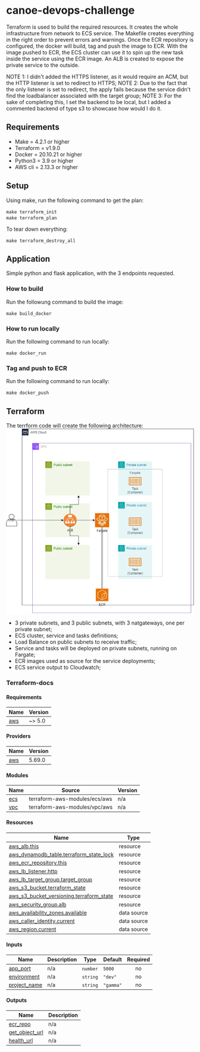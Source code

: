 # canoe-devops-challenge

Terraform is used to build the required resources. It creates the whole infrastructure from network to ECS service.
The Makefile creates everything in the right order to prevent errors and warnings. Once the ECR repository is configured, the docker will build, tag and push the image to ECR. With the image pushed to ECR, the ECS cluster can use it to spin up the new task inside the service using the ECR image. An ALB is created to expose the private service to the outside.

NOTE 1: I didn't added the HTTPS listener, as it would require an ACM, but the HTTP listener is set to redirect to HTTPS;
NOTE 2: Due to the fact that the only listener is set to redirect, the apply fails because the service didn't find the loadbalancer associated with the target group;
NOTE 3: For the sake of completing this, I set the backend to be local, but I added a commented backend of type s3 to showcase how would I do it. 

## Requirements
- Make = 4.2.1 or higher
- Terraform = v1.9.0
- Docker = 20.10.21 or higher
- Python3 = 3.9 or higher
- AWS cli = 2.13.3 or higher

## Setup
Using make, run the following command to get the plan:
```
make terraform_init
make terraform_plan
``` 

To tear down everything:
```
make terraform_destroy_all
```

## Application

Simple python and flask application, with the 3 endpoints requested.

### How to build

Run the followung command to build the image:
```
make build_docker
```

### How to run locally
Run the following command to run locally:
```
make docker_run
```

### Tag and push to ECR
Run the following command to run locally:
```
make docker_push
```

## Terraform
The terrform code will create the following architecture:
![alt text](./diagram.jpg)

- 3 private subnets, and 3 public subnets, with 3 natgateways, one per private subnet;
- ECS cluster, service and tasks definitions;
- Load Balance on public subnets to receive traffic;
- Service and tasks will be deployed on private subnets, running on Fargate;
- ECR images used as source for the service deployments;
- ECS service output to Cloudwatch;

### Terraform-docs

#### Requirements

| Name | Version |
|------|---------|
| <a name="requirement_aws"></a> [aws](#requirement\_aws) | ~> 5.0 |

#### Providers

| Name | Version |
|------|---------|
| <a name="provider_aws"></a> [aws](#provider\_aws) | 5.69.0 |

#### Modules

| Name | Source | Version |
|------|--------|---------|
| <a name="module_ecs"></a> [ecs](#module\_ecs) | terraform-aws-modules/ecs/aws | n/a |
| <a name="module_vpc"></a> [vpc](#module\_vpc) | terraform-aws-modules/vpc/aws | n/a |

#### Resources

| Name | Type |
|------|------|
| [aws_alb.this](https://registry.terraform.io/providers/hashicorp/aws/latest/docs/resources/alb) | resource |
| [aws_dynamodb_table.terraform_state_lock](https://registry.terraform.io/providers/hashicorp/aws/latest/docs/resources/dynamodb_table) | resource |
| [aws_ecr_repository.this](https://registry.terraform.io/providers/hashicorp/aws/latest/docs/resources/ecr_repository) | resource |
| [aws_lb_listener.http](https://registry.terraform.io/providers/hashicorp/aws/latest/docs/resources/lb_listener) | resource |
| [aws_lb_target_group.target_group](https://registry.terraform.io/providers/hashicorp/aws/latest/docs/resources/lb_target_group) | resource |
| [aws_s3_bucket.terraform_state](https://registry.terraform.io/providers/hashicorp/aws/latest/docs/resources/s3_bucket) | resource |
| [aws_s3_bucket_versioning.terraform_state](https://registry.terraform.io/providers/hashicorp/aws/latest/docs/resources/s3_bucket_versioning) | resource |
| [aws_security_group.alb](https://registry.terraform.io/providers/hashicorp/aws/latest/docs/resources/security_group) | resource |
| [aws_availability_zones.available](https://registry.terraform.io/providers/hashicorp/aws/latest/docs/data-sources/availability_zones) | data source |
| [aws_caller_identity.current](https://registry.terraform.io/providers/hashicorp/aws/latest/docs/data-sources/caller_identity) | data source |
| [aws_region.current](https://registry.terraform.io/providers/hashicorp/aws/latest/docs/data-sources/region) | data source |

#### Inputs

| Name | Description | Type | Default | Required |
|------|-------------|------|---------|:--------:|
| <a name="input_app_port"></a> [app\_port](#input\_app\_port) | n/a | `number` | `5000` | no |
| <a name="input_environment"></a> [environment](#input\_environment) | n/a | `string` | `"dev"` | no |
| <a name="input_project_name"></a> [project\_name](#input\_project\_name) | n/a | `string` | `"gamma"` | no |

#### Outputs

| Name | Description |
|------|-------------|
| <a name="output_ecr_repo"></a> [ecr\_repo](#output\_ecr\_repo) | n/a |
| <a name="output_get_object_url"></a> [get\_object\_url](#output\_get\_object\_url) | n/a |
| <a name="output_health_url"></a> [health\_url](#output\_health\_url) | n/a |